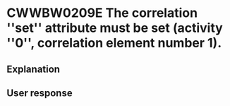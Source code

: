# CWWBW0209E The correlation ''set'' attribute must be set (activity ''0'', correlation element number 1).

## Explanation

## User response